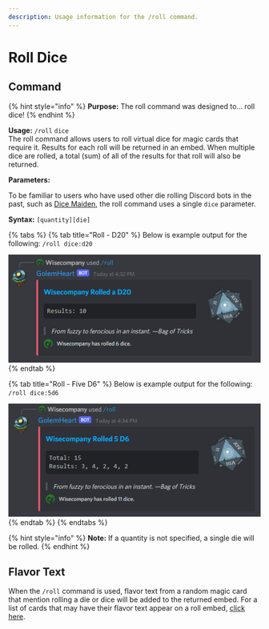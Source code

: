 ```yaml
---
description: Usage information for the /roll command.
---
```


# Roll Dice

## Command

{% hint style="info" %}
**Purpose:** The roll command was designed to... roll dice!
{% endhint %}

**Usage:** `/roll` `dice`\
The roll command allows users to roll virtual dice for magic cards that require it. Results for each roll will be returned in an embed. When multiple dice are rolled, a total (sum) of all of the results for that roll will also be returned.&#x20;

**Parameters:**

To be familiar to users who have used other die rolling Discord bots in the past, such as [Dice Maiden](https://github.com/Humblemonk/DiceMaiden), the roll command uses a single `dice` parameter.

**Syntax:** `[quantity][die]`

{% tabs %}
{% tab title="Roll - D20" %}
Below is example output for the following: `/roll dice:d20`

![](<../.gitbook/assets/Screenshot 2022-01-16 163318.png>)
{% endtab %}

{% tab title="Roll - Five D6" %}
Below is example output for the following: `/roll dice:5d6`

![](<../.gitbook/assets/Screenshot 2022-01-16 163453.png>)
{% endtab %}
{% endtabs %}

{% hint style="info" %}
**Note:** If a quantity is not specified, a single die will be rolled.
{% endhint %}

## Flavor Text

When the `/roll` command is used, flavor text from a random magic card that mention rolling a die or dice will be added to the returned embed. For a list of cards that may have their flavor text appear on a roll embed, [click here](https://scryfall.com/search?q=%28oracle%3A%22roll+a%22+OR+oracle%3Adice%29+has%3Aflavor+-name%3A%22troll+ascetic%22\&as=grid\&order=name).
